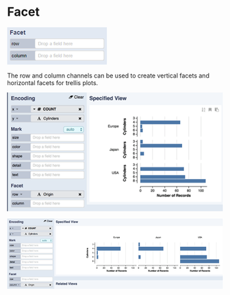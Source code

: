 # Facet

![Facet Encoding Channels](../../.gitbook/assets/facet.PNG)

The row and column channels can be used to create vertical facets and horizontal facets for trellis plots.

![Row is used for vertical facets.](../../.gitbook/assets/facet1.png)

![Column is used for horizontal facets.](../../.gitbook/assets/facet2.png)



